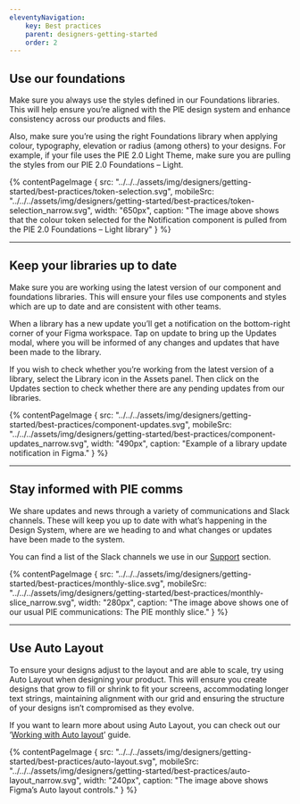 ```yaml
---
eleventyNavigation:
    key: Best practices
    parent: designers-getting-started
    order: 2
---
```

## Use our foundations

Make sure you always use the styles defined in our Foundations libraries. This will help ensure you’re aligned with the PIE design system and enhance consistency across our products and files.

Also, make sure you’re using the right Foundations library when applying colour, typography, elevation or radius (among others) to your designs. For example, if your file uses the PIE 2.0 Light Theme, make sure you are pulling the styles from our PIE 2.0 Foundations – Light.

{% contentPageImage {
src: "../../../assets/img/designers/getting-started/best-practices/token-selection.svg",
mobileSrc: "../../../assets/img/designers/getting-started/best-practices/token-selection_narrow.svg",
width: "650px",
caption: "The image above shows that the colour token selected for the Notification component is pulled from the PIE 2.0 Foundations – Light library"
} %}

---

## Keep your libraries up to date

Make sure you are working using the latest version of our component and foundations libraries. This will ensure your files use components and styles which are up to date and are consistent with other teams.

When a library has a new update you’ll get a notification on the bottom-right corner of your Figma workspace. Tap on update to bring up the Updates modal, where you will be informed of any changes and updates that have been made to the library.

If you wish to check whether you’re working from the latest version of a library, select the Library icon in the Assets panel. Then click on the Updates section to check whether there are any pending updates from our libraries.

{% contentPageImage {
src: "../../../assets/img/designers/getting-started/best-practices/component-updates.svg",
mobileSrc: "../../../assets/img/designers/getting-started/best-practices/component-updates_narrow.svg",
width: "490px",
caption: "Example of a library update notification in Figma."
} %}

---

## Stay informed with PIE comms

We share updates and news through a variety of communications and Slack channels. These will keep you up to date with what’s happening in the Design System, where are we heading to and what changes or updates have been made to the system.

You can find a list of the Slack channels we use in our [Support]() section.

{% contentPageImage {
src: "../../../assets/img/designers/getting-started/best-practices/monthly-slice.svg",
mobileSrc: "../../../assets/img/designers/getting-started/best-practices/monthly-slice_narrow.svg",
width: "280px",
caption: "The image above shows one of our usual PIE communications: The PIE monthly slice."
} %}

---

## Use Auto Layout

To ensure your designs adjust to the layout and are able to scale, try using Auto Layout when designing your product. This will ensure you create designs that grow to fill or shrink to fit your screens, accommodating longer text strings, maintaining alignment with our grid and ensuring the structure of your designs isn’t compromised as they evolve.

If you want to learn more about using Auto Layout, you can check out our ‘[Working with Auto layout]()’ guide.

{% contentPageImage {
src: "../../../assets/img/designers/getting-started/best-practices/auto-layout.svg",
mobileSrc: "../../../assets/img/designers/getting-started/best-practices/auto-layout_narrow.svg",
width: "240px",
caption: "The image above shows Figma’s Auto layout controls."
} %}
